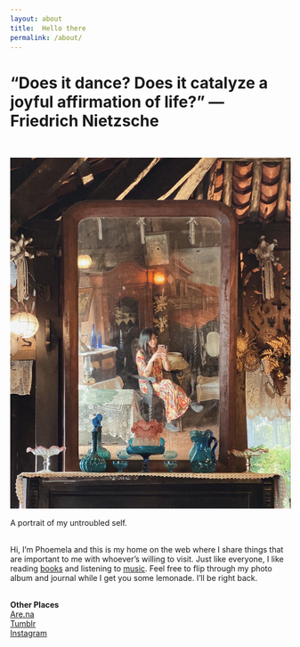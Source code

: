 ```yaml
---
layout: about
title:  Hello there
permalink: /about/
---
```

<h1>“Does it dance? Does it catalyze a joyful affirmation of life?” — Friedrich Nietzsche</h1>
<br>
<p align="center"><img src="https://raw.githubusercontent.com/comoballar/imagedb/main/portrait_2024.jpg"/></p>
<figcaption>A portrait of my untroubled self.</figcaption>
<br>
<p>Hi, I’m Phoemela and this is my home on the web where I share things that are important to me with whoever’s willing to visit.
  Just like everyone, I like reading <a href="https://docs.google.com/spreadsheets/d/19lA3Q2PhI-gE9al3hLvm9YvbfqZxT5TDBC7qv7zEkSo/edit?usp=sharing" target="_blank">books</a> and listening to <a href="https://radio4000.com/comoballar" target="_blank">music</a>.
  Feel free to flip through my photo album and journal while I get you some lemonade. I’ll be right back.</p>
<br><b>Other Places</b>
<br><a href="https://are.na/como-ballar" target="_blank">Are.na</a>
<br><a href="https://comoballar.tumblr.com/" target="_blank">Tumblr</a>
<br><a href="https://www.instagram.com/comoballar/" target="_blank">Instagram</a>
<br>
<br>
